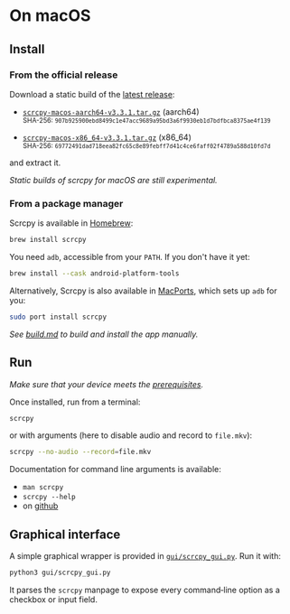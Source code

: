 # On macOS

## Install

### From the official release

Download a static build of the [latest release]:

 - [`scrcpy-macos-aarch64-v3.3.1.tar.gz`][direct-macos-aarch64] (aarch64)  
   <sub>SHA-256: `907b925900ebd8499c1e47acc9689a95bd3a6f9930eb1d7bdfbca8375ae4f139`</sub>

 - [`scrcpy-macos-x86_64-v3.3.1.tar.gz`][direct-macos-x86_64] (x86_64)  
   <sub>SHA-256: `69772491dad718eea82fc65c8e89febff7d41c4ce6faff02f4789a588d10fd7d`</sub>

[latest release]: https://github.com/Genymobile/scrcpy/releases/latest
[direct-macos-aarch64]: https://github.com/Genymobile/scrcpy/releases/download/v3.3.1/scrcpy-macos-aarch64-v3.3.1.tar.gz
[direct-macos-x86_64]: https://github.com/Genymobile/scrcpy/releases/download/v3.3.1/scrcpy-macos-x86_64-v3.3.1.tar.gz

and extract it.

_Static builds of scrcpy for macOS are still experimental._


### From a package manager

Scrcpy is available in [Homebrew]:

```bash
brew install scrcpy
```

[Homebrew]: https://brew.sh/

You need `adb`, accessible from your `PATH`. If you don't have it yet:

```bash
brew install --cask android-platform-tools
```

Alternatively, Scrcpy is also available in [MacPorts], which sets up `adb` for you:

```bash
sudo port install scrcpy
```

[MacPorts]: https://www.macports.org/

_See [build.md](build.md) to build and install the app manually._


## Run

_Make sure that your device meets the [prerequisites](/README.md#prerequisites)._

Once installed, run from a terminal:

```bash
scrcpy
```

or with arguments (here to disable audio and record to `file.mkv`):

```bash
scrcpy --no-audio --record=file.mkv
```

Documentation for command line arguments is available:
 - `man scrcpy`
 - `scrcpy --help`
 - on [github](/README.md)

## Graphical interface

A simple graphical wrapper is provided in [`gui/scrcpy_gui.py`](../gui/scrcpy_gui.py).
Run it with:

```bash
python3 gui/scrcpy_gui.py
```

It parses the `scrcpy` manpage to expose every command‑line option as a
checkbox or input field.

